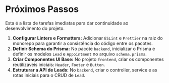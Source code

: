 # Próximos Passos

Esta é a lista de tarefas imediatas para dar continuidade ao desenvolvimento do projeto.

1.  **Configurar Linters e Formatters:** Adicionar `ESLint` e `Prettier` na raiz do monorepo para garantir a consistência do código entre os pacotes.
2.  **Definir Schema do Prisma:** No pacote `backend`, inicializar o Prisma e definir os modelos `Lead` e `Appointment` no arquivo `schema.prisma`.
3.  **Criar Componentes UI Base:** No projeto `frontend`, criar os componentes reutilizáveis iniciais: `Header`, `Footer` e `Button`.
4.  **Estruturar a API de Leads:** No `backend`, criar o controller, service e as rotas iniciais para o CRUD de `Lead`.
